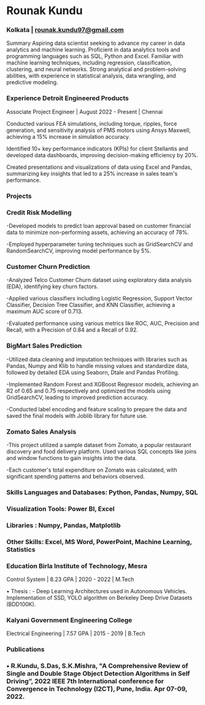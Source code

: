 

# Rounak Kundu
###  Kolkata  | rounak.kundu97@gmail.com 

Summary Aspiring data scientist seeking to advance my career in data analytics and machine
learning. Proficient in data analytics tools and programming languages such as SQL, Python
and Excel. Familiar with machine learning techniques, including regression, classification,
clustering, and neural networks. Strong analytical and problem-solving abilities, with
experience in statistical analysis, data wrangling, and predictive modeling.

### Experience Detroit Engineered Products

Associate Project Engineer | August 2022 - Present | Chennai

Conducted various FEA simulations, including torque, ripples, force generation, and
sensitivity analysis of PMS motors using Ansys Maxwell, achieving a 15% increase in
simulation accuracy.

Identified 10+ key performance indicators (KPIs) for client Stellantis and developed
data dashboards, improving decision-making efficiency by 20%.

Created presentations and visualizations of data using Excel and Pandas, summarizing
key insights that led to a 25% increase in sales team's performance.

### Projects 

### Credit Risk Modelling

-Developed models to predict loan approval based on customer financial data to
minimize non-performing assets, achieving an accuracy of 78%.

-Employed hyperparameter tuning techniques such as GridSearchCV and
RandomSearchCV, improving model performance by 5%.

### Customer Churn Prediction

-Analyzed Telco Customer Churn dataset using exploratory data analysis (EDA),
identifying key churn factors.

-Applied various classifiers including Logistic Regression, Support Vector Classifier,
Decision Tree Classifier, and KNN Classifier, achieving a maximum AUC score of 0.713.

-Evaluated performance using various metrics like ROC, AUC, Precision and Recall, with
a Precision of 0.84 and a Recall of 0.92.

### BigMart Sales Prediction

-Utilized data cleaning and imputation techniques with libraries such as Pandas,
Numpy and Klib to handle missing values and standardize data, followed by detailed
EDA using Seaborn, Dtale and Pandas Profiling.

-Implemented Random Forest and XGBoost Regressor models, achieving an R2 of 0.65
and 0.75 respectively and optimized the models using GridSearchCV, leading to
improved prediction accuracy.

-Conducted label encoding and feature scaling to prepare the data and saved the final
models with Joblib library for future use.

### Zomato Sales Analysis

-This project utilized a sample dataset from Zomato, a popular restaurant discovery
and food delivery platform. Used various SQL concepts like joins and window functions
to gain insights into the data.

-Each customer's total expenditure on Zomato was calculated, with significant
spending patterns and behaviors observed.

### Skills Languages and Databases: Python, Pandas, Numpy, SQL

### Visualization Tools: Power BI, Excel

### Libraries : Numpy, Pandas, Matplotlib

### Other Skills: Excel, MS Word, PowerPoint, Machine Learning, Statistics

### Education Birla Institute of Technology, Mesra

Control System | 8.23 GPA | 2020 - 2022 | M.Tech

• Thesis : - Deep Learning Architectures used in Autonomous Vehicles. Implementation of SSD, YOLO algorithm on Berkeley Deep Drive Datasets (BDD100K).

### Kalyani Government Engineering College

Electrical Engineering | 7.57 GPA | 2015 - 2019 | B.Tech

### Publications

### • R.Kundu, S.Das, S.K.Mishra, "A Comprehensive Review of Single and Double Stage Object Detection Algorithms in Self Driving”, 2022 IEEE 7th International conference for Convergence in Technology (I2CT), Pune, India. Apr 07-09, 2022.
